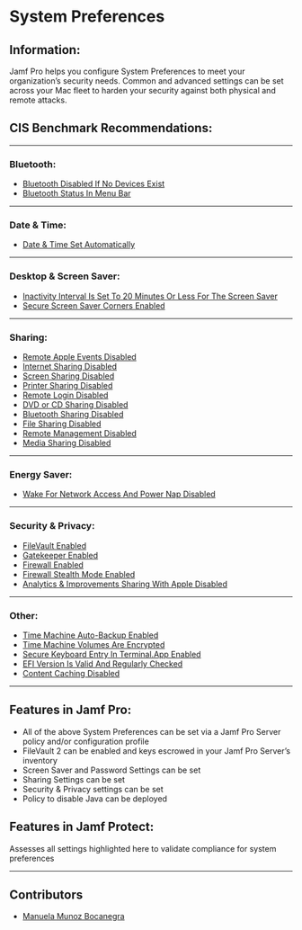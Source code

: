 # System Preferences

## Information:
Jamf Pro helps you configure System Preferences to meet your organization’s security needs.
Common and advanced settings can be set across your Mac fleet to harden your security against
both physical and remote attacks.

## CIS Benchmark Recommendations:
----
### Bluetooth:
* [Bluetooth Disabled If No Devices Exist](https://github.com/apfelwerk/JamfProtectInsights/blob/main/PreferencesType/CIS_2.1.1_Bluetooth%20Disabled%20If%20No%20Devices%20Exist/FirstInfo_2.1.1.md)
* [Bluetooth Status In Menu Bar](https://github.com/apfelwerk/JamfProtectInsights/blob/main/PreferencesType/CIS_2.1.2_Bluetooth%20Status%20In%20Menu%20Bar/FirstInfo_2.1.2.md)

----
### Date & Time:
* [Date & Time Set Automatically](https://github.com/apfelwerk/JamfProtectInsights/blob/main/PreferencesType/CIS_2.2.1_Date%20%26%20Time%20Set%20Automatically/FirstInfo_2.2.1.md)

----
### Desktop & Screen Saver:
* [Inactivity Interval Is Set To 20 Minutes Or Less For The Screen Saver](https://github.com/apfelwerk/JamfProtectInsights/blob/main/PreferencesType/CIS_2.3.1_Inactivity%20Interval%20Is%20Set%20To%2020%20Minutes%20Or%20Less%20For%20The%20Screen%20Saver/FirstInfo_2.3.1.md)
* [Secure Screen Saver Corners Enabled](https://github.com/apfelwerk/JamfProtectInsights/blob/main/PreferencesType/CIS_2.3.2_Secure%20Screen%20Saver%20Corners%20Enabled/FirstInfo_2.3.2.md)

-----
### Sharing:
* [Remote Apple Events Disabled](https://github.com/apfelwerk/JamfProtectInsights/blob/main/PreferencesType/CIS_2.4.1_Remote%20Apple%20Events%20Disabled/FirstInfo_2.4.1.md)
* [Internet Sharing Disabled](https://github.com/apfelwerk/JamfProtectInsights/blob/main/PreferencesType/CIS_2.4.2_Internet%20Sharing%20Disabled/FirstInfo_2.4.2.md)
* [Screen Sharing Disabled](https://github.com/apfelwerk/JamfProtectInsights/blob/main/PreferencesType/CIS_2.4.3_Screen%20Sharing%20Disabled/FirstInfo_2.4.3.md)
* [Printer Sharing Disabled](https://github.com/apfelwerk/JamfProtectInsights/blob/main/PreferencesType/CIS_2.4.4_Printer%20Sharing%20Disabled/FirstInfo_2.4.4.md)
* [Remote Login Disabled](https://github.com/apfelwerk/JamfProtectInsights/blob/main/PreferencesType/CIS_2.4.5_Remote%20Login%20Disabled/FirstInfo_2.4.5.md)
* [DVD or CD Sharing Disabled](https://github.com/apfelwerk/JamfProtectInsights/blob/main/PreferencesType/CIS_2.4.6_DVD%20or%20CD%20Sharing%20Disabled/FirstInfo_2.4.6.md)
* [Bluetooth Sharing Disabled](https://github.com/apfelwerk/JamfProtectInsights/blob/main/PreferencesType/CIS_2.4.7_Bluetooth%20Sharing%20Disabled/FirstInfo_2.4.7.md)
* [File Sharing Disabled](https://github.com/apfelwerk/JamfProtectInsights/blob/main/PreferencesType/CIS_2.4.8_File%20Sharing%20Disabled/FirstInfo_2.4.8.md)
* [Remote Management Disabled](https://github.com/apfelwerk/JamfProtectInsights/blob/main/PreferencesType/CIS_2.4.9_Remote%20Management%20Disabled/FirstInfo_2.4.9.md)
* [Media Sharing Disabled](https://github.com/apfelwerk/JamfProtectInsights/blob/main/PreferencesType/CIS_2.4.12_Media%20Sharing%20Disabled/FirstInfo_2.4.12.md)

-----
### Energy Saver:
* [Wake For Network Access And Power Nap Disabled](https://github.com/apfelwerk/JamfProtectInsights/blob/main/PreferencesType/CIS_2.8_Wake%20For%20Network%20Access%20And%20Power%20Nap%20Disabled/FirstInfo_2.8.md)

-----
### Security & Privacy:
* [FileVault Enabled](https://github.com/apfelwerk/JamfProtectInsights/blob/main/PreferencesType/CIS_2.5.1.1_FileVault%20Enabled/FirstInfo_2.5.1.1.md)
* [Gatekeeper Enabled](https://github.com/apfelwerk/JamfProtectInsights/blob/main/PreferencesType/CIS_2.5.2.1_Gatekeeper%20Enabled/FirstInfo_2.5.2.1.md)
* [Firewall Enabled](https://github.com/apfelwerk/JamfProtectInsights/blob/main/PreferencesType/CIS_2.5.2.2_Firewall%20Enabled/FirstInfo_2.5.2.2.md)
* [Firewall Stealth Mode Enabled](https://github.com/apfelwerk/JamfProtectInsights/blob/main/PreferencesType/CIS_2.5.2.3_Firewall%20Stealth%20Mode%20Enabled/FirstInfo_2.5.2.3.md)
* [Analytics & Improvements Sharing With Apple Disabled](https://github.com/apfelwerk/JamfProtectInsights/blob/main/PreferencesType/CIS_2.5.5_Analytics%20%26%20Improvements%20Sharing%20With%20Apple%20Disabled/FirstInfo_2.5.2.5.md)

-----
### Other:
* [Time Machine Auto-Backup Enabled](https://github.com/apfelwerk/JamfProtectInsights/blob/main/PreferencesType/CIS_2.7.1_Time%20Machine%20Auto-Backup%20Enabled/FirstInfo_2.7.1.md)
* [Time Machine Volumes Are Encrypted](https://github.com/apfelwerk/JamfProtectInsights/blob/main/PreferencesType/CIS_2.7.2_Time%20Machine%20Volumes%20Are%20Encrypted/FirstInfo_2.7.2.md)
* [Secure Keyboard Entry In Terminal.App Enabled](https://github.com/apfelwerk/JamfProtectInsights/blob/main/PreferencesType/CIS_2.10_Secure%20Keyboard%20Entry%20In%20Terminal.App%20Enabled/FirstInfo_2.10.md)
* [EFI Version Is Valid And Regularly Checked](https://github.com/apfelwerk/JamfProtectInsights/blob/main/PreferencesType/CIS_2.11_EFI%20Version%20Is%20Valid%20And%20Regularly%20Checked/FirstInfo_2.11.md)
* [Content Caching Disabled](https://github.com/apfelwerk/JamfProtectInsights/blob/main/PreferencesType/CIS_2.4.10_Content%20Caching%20Disabled/FirstInfo_2.4.10.md)

-----
## Features in Jamf Pro:

- All of the above System Preferences can be set via a Jamf Pro Server policy and/or configuration profile
- FileVault 2 can be enabled and keys escrowed in your Jamf Pro Server’s inventory
- Screen Saver and Password Settings can be set
- Sharing Settings can be set
- Security & Privacy settings can be set
- Policy to disable Java can be deployed

## Features in Jamf Protect:
Assesses all settings highlighted here to validate compliance for system preferences

----
## Contributors
* [Manuela Munoz Bocanegra](https://github.com/manuelamunoz)